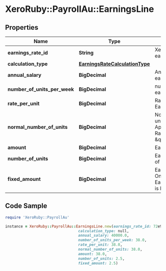 # XeroRuby::PayrollAu::EarningsLine

## Properties

Name | Type | Description | Notes
------------ | ------------- | ------------- | -------------
**earnings_rate_id** | **String** | Xero unique id for earnings rate | 
**calculation_type** | [**EarningsRateCalculationType**](EarningsRateCalculationType.md) |  | [optional] 
**annual_salary** | **BigDecimal** | Annual salary for earnings line | [optional] 
**number_of_units_per_week** | **BigDecimal** | number of units for earning line | [optional] 
**rate_per_unit** | **BigDecimal** | Rate per unit of the EarningsLine. | [optional] 
**normal_number_of_units** | **BigDecimal** | Normal number of units for EarningsLine. Applicable when RateType is \&quot;MULTIPLE\&quot; | [optional] 
**amount** | **BigDecimal** | Earnings rate amount | [optional] 
**number_of_units** | **BigDecimal** | Earnings rate number of units. | [optional] 
**fixed_amount** | **BigDecimal** | Earnings rate amount. Only applicable if the EarningsRate RateType is Fixed | [optional] 

## Code Sample

```ruby
require 'XeroRuby::PayrollAu'

instance = XeroRuby::PayrollAu::EarningsLine.new(earnings_rate_id: 72e962d1-fcac-4083-8a71-742bb3e7ae14,
                                 calculation_type: null,
                                 annual_salary: 40000.0,
                                 number_of_units_per_week: 38.0,
                                 rate_per_unit: 38.0,
                                 normal_number_of_units: 38.0,
                                 amount: 38.0,
                                 number_of_units: 2.5,
                                 fixed_amount: 2.5)
```


